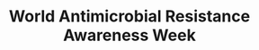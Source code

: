 ---
title: World Antimicrobial Resistance Awareness Week
month: November
name: World Antimicrobial Resistance Awareness Week
un-resolution: A/RES/74/209
url: 
organisations:
- United Nations
- World Health Organization
SDGs:
- 3
---